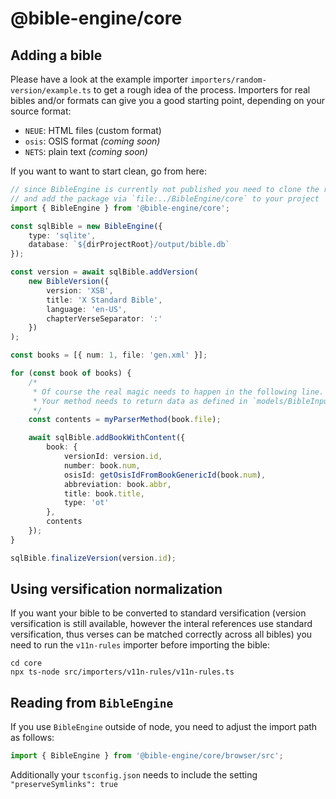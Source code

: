# @bible-engine/core

## Adding a bible

Please have a look at the example importer `importers/random-version/example.ts` to get a rough idea of the process. Importers for real bibles and/or formats can give you a good starting point, depending on your source format:

-   `NEUE`: HTML files (custom format)
-   `osis`: OSIS format _(coming soon)_
-   `NETS`: plain text _(coming soon)_

If you want to want to start clean, go from here:

```typescript
// since BibleEngine is currently not published you need to clone the repository
// and add the package via `file:../BibleEngine/core` to your project
import { BibleEngine } from '@bible-engine/core';

const sqlBible = new BibleEngine({
    type: 'sqlite',
    database: `${dirProjectRoot}/output/bible.db`
});

const version = await sqlBible.addVersion(
    new BibleVersion({
        version: 'XSB',
        title: 'X Standard Bible',
        language: 'en-US',
        chapterVerseSeparator: ':'
    })
);

const books = [{ num: 1, file: 'gen.xml' }];

for (const book of books) {
    /*
     * Of course the real magic needs to happen in the following line.
     * Your method needs to return data as defined in `models/BibleInput.ts`
     */
    const contents = myParserMethod(book.file);

    await sqlBible.addBookWithContent({
        book: {
            versionId: version.id,
            number: book.num,
            osisId: getOsisIdFromBookGenericId(book.num),
            abbreviation: book.abbr,
            title: book.title,
            type: 'ot'
        },
        contents
    });
}

sqlBible.finalizeVersion(version.id);
```

## Using versification normalization

If you want your bible to be converted to standard versification (version versification is still available, however the interal references use standard versification, thus verses can be matched correctly across all bibles) you need to run the `v11n-rules` importer before importing the bible:

```shell
cd core
npx ts-node src/importers/v11n-rules/v11n-rules.ts
```

## Reading from `BibleEngine`

If you use `BibleEngine` outside of node, you need to adjust the import path as follows:

```typescript
import { BibleEngine } from '@bible-engine/core/browser/src';
```

Additionally your `tsconfig.json` needs to include the setting `"preserveSymlinks": true`
